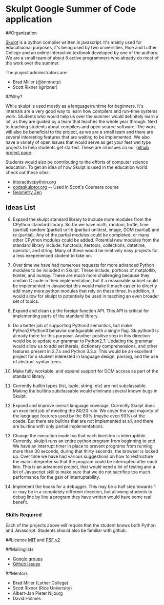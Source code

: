 Skulpt Google Summer of Code application
===========

##Organization

[Skulpt](http://skulpt.org) is a python compiler written in javascript. It's mainly used for educatiuonal purposes, it's being used by two universities, Rice and Luther College and an online interactive textbook developed by one of the authors. We are a small team of about 6 active programmers who already do most of the work over the summer. 

The project administrators are: 

* Brad Miller (@bnmnetp)
* Scott Rixner (@rixner)

##Why?

While skulpt is used mostly as a language/runtime for beginners. It's internals are a very good way to learn how compilers and run-time systems work. Students who would help us over the summer would definitely learn a lot, as they are guided by a team that teaches the whole year through. Next to teaching students about compilers and open source software.  The work will also be beneficial to the project, as we are a small team and there are several interesting features that are waiting to be implemented.  We also have a variety of open issues that would serve as get your feet wet type projects to help students get started.  These are all issues on our [github project page](http://github.com/skulpt/skulpt).

Students would also be contributing to the efforts of computer science education.  To get an idea of how Skulpt is used in the education world check out these sites:

* [interactivepython.org](http://interactivepython.org/runestone/static/thinkcspy/index.html)
* [codeskulptor.org](http://codeskulptor.org)  --  Used in Scott's Coursera course
* [Geometry Zen](http://geometryzen.org)

## Ideas List

6. Expand the skulpt standard library to include more modules from the CPython standard library.  So far we have math, random, turtle, time (partial) random (partial) urllib (partial) unittest, image, DOM (partial) and re (partial).  Any of the partial modules could be completed, or many other CPython modules could be added.  Potential new modules from the standard library include:  functools, itertools, collections, datetime, operator, and string.  Many of these would be relatively easy projects for a less exeperienced student to take on.

7. Over time we have had numerous requests for more advanced Python modules to be included in Skulpt.  These include, portions of matplotlib, tkinter, and numpy.  These are much more challenging because they contain C code in their implementation, but if a reasonable subset could be implemented in Javascript this would make it much easier to directly add many more python modules that rely on these three.  In addition, it would allow for skulpt to potentially be used in teaching an even broader set of topics.

5. Expand and clean up the foreign function API.  This API is critical for implementing parts of the standard library.

3. Do a better job of supporting Python3 semantics, but make
Python2/Python3 behavior configurable with a single flag. Sk.python3 is
already there for this purpose.  Another positive step in this direction would be to update our grammar to Python2.7.  Updating the grammar would allow us to add set literals, dictionary comprehensions, and other features present in 2.7.x and Python 3.3.x.  This would be an excellent project for a student interested in language design, parsing, and the use of abstract syntax trees.

4. Make fully workable, and expand support for DOM access as
part of the standard library.

1. Currently builtin types (list, tuple, string, etc) are not subclassable.  Making the builtins subclassable would eliminate several known bugs in Skulpt.

1. Expand and improve overall language coverage.   Currently Skulpt does an excellent job of meeting the 80/20 rule.  We cover the vast majority of the language features used by the 80% (maybe even 90%) of the coede.  But there are builtins that are not implemented at all, and there are builtins with only partial implementations.  

1.  Change the execution model so that each line/step is interruptible.
Currently, skulplt runs an entire python program from beginning to end.  We have an interrupt timer in place to prevent programs from running more than 30 seconds, during that thirty seconds, the browser is locked up.  Over time we have had various suggestions on how to restructure the main interpreter so that the program could be interrupted after each line.  This is an advanced project, that would need a lot of testing and a lot of Javascript skill to make sure that we do not sacrifice too much performance for the gain of interruptability.

2.  Implement the hooks for a debugger. This may be a half step towards
1 or may be in a completely different direction, but allowing students
to debug line by line a program they have written would have some real
benefit.




### Skills Required

Each of the projects above will require that the student knows both Python and Javascript.  Students should also be familiar with github. 


##Licence
[MIT](http://opensource.org/licenses/MIT) and [PSF v2](http://opensource.org/licenses/PythonSoftFoundation.php)

##Mailinglists
* [Google groups](https://groups.google.com/forum/#!forum/skulpt)
* [Github issues](https://github.com/skulpt/skulpt/issues?state=open)

##Mentors 

* Brad Miller  (Luther College)
* Scott Rixner (Rice University)
* Albert-Jan Pieter Nijburg
* David Holmes

